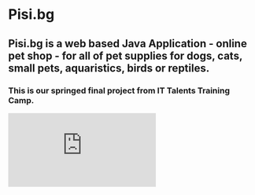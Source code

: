 # Pisi.bg

## Pisi.bg is a web based Java Application - online pet shop - for all of pet supplies for dogs, cats, small pets, aquaristics, birds or reptiles.

### This is our springed final project from IT Talents Training Camp.

![presentation](https://github.com/pisi-bg/SpringedFinalProject/blob/master/PISI.BG-Presentation.pdf)
